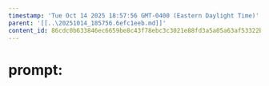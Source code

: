 ```yaml
---
timestamp: 'Tue Oct 14 2025 18:57:56 GMT-0400 (Eastern Daylight Time)'
parent: '[[..\20251014_185756.6efc1eeb.md]]'
content_id: 86cdc0b633846ec6659be8c43f78ebc3c3021e88fd3a5a05a63af53322b59a94
---
```


# prompt:
